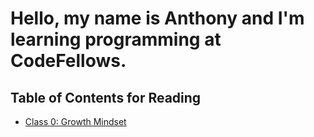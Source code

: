 
# Hello, my name is Anthony and I'm learning programming at CodeFellows.

## Table of Contents for Reading

- [Class 0: Growth Mindset](growthmindset.md)
